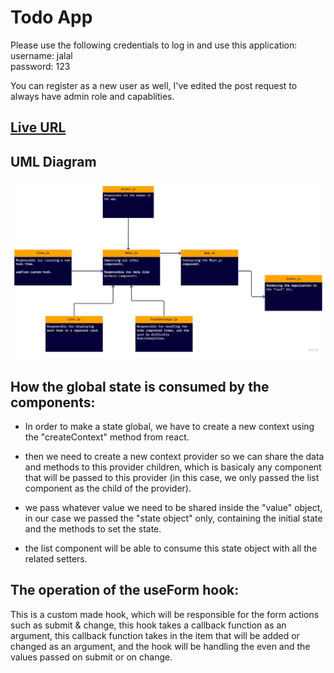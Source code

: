 # Todo App

Please use the following credentials to log in and use this application:<br>
username: jalal <br>
password: 123

You can register as a new user as well, I've edited the post request to always have admin role and capablities.

## [Live URL](https://taupe-profiterole-8610bf.netlify.app/)

## UML Diagram

![UML](./assets/UML%20new.jpg)

## How the global state is consumed by the components:

- In order to make a state global, we have to create a new context using the "createContext" method from react.

- then we need to create a new context provider so we can share the data and methods to this provider children, which is basicaly any component that will be passed to this provider (in this case, we only passed the list component as the child of the provider).

- we pass whatever value we need to be shared inside the "value" object, in our case we passed the "state object" only, containing the initial state and the methods to set the state.

- the list component will be able to consume this state object with all the related setters.

## The operation of the useForm hook:

This is a custom made hook, which will be responsible for the form actions such as submit & change, this hook takes a callback function as an argument, this callback function takes in the item that will be added or changed as an argument, and the hook will be handling the even and the values passed on submit or on change.
